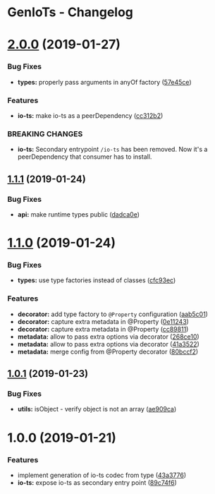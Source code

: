 # GenIoTs - Changelog

# [2.0.0](https://github.com/orchestratora/gen-io-ts/compare/v1.1.1...v2.0.0) (2019-01-27)


### Bug Fixes

* **types:** properly pass arguments in anyOf factory ([57e45ce](https://github.com/orchestratora/gen-io-ts/commit/57e45ce))


### Features

* **io-ts:** make io-ts as a peerDependency ([cc312b2](https://github.com/orchestratora/gen-io-ts/commit/cc312b2))


### BREAKING CHANGES

* **io-ts:** Secondary entrypoint `/io-ts` has been removed. Now it's a peerDependency that
consumer has to install.

## [1.1.1](https://github.com/orchestratora/gen-io-ts/compare/v1.1.0...v1.1.1) (2019-01-24)


### Bug Fixes

* **api:** make runtime types public ([dadca0e](https://github.com/orchestratora/gen-io-ts/commit/dadca0e))

# [1.1.0](https://github.com/orchestratora/gen-io-ts/compare/v1.0.1...v1.1.0) (2019-01-24)


### Bug Fixes

* **types:** use type factories instead of classes ([cfc93ec](https://github.com/orchestratora/gen-io-ts/commit/cfc93ec))


### Features

* **decorator:** add type factory to `@Property` configuration ([aab5c01](https://github.com/orchestratora/gen-io-ts/commit/aab5c01))
* **decorator:** capture extra metadata in @Property ([0e11243](https://github.com/orchestratora/gen-io-ts/commit/0e11243))
* **decorator:** capture extra metadata in @Property ([cc89811](https://github.com/orchestratora/gen-io-ts/commit/cc89811))
* **metadata:** allow to pass extra options via decorator ([268ce10](https://github.com/orchestratora/gen-io-ts/commit/268ce10))
* **metadata:** allow to pass extra options via decorator ([41a3522](https://github.com/orchestratora/gen-io-ts/commit/41a3522))
* **metadata:** merge config from @Property decorator ([80bccf2](https://github.com/orchestratora/gen-io-ts/commit/80bccf2))

## [1.0.1](https://github.com/orchestratora/gen-io-ts/compare/v1.0.0...v1.0.1) (2019-01-23)


### Bug Fixes

* **utils:** isObject - verify object is not an array ([ae909ca](https://github.com/orchestratora/gen-io-ts/commit/ae909ca))

# 1.0.0 (2019-01-21)


### Features

* implement generation of io-ts codec from type ([43a3776](https://github.com/orchestratora/gen-io-ts/commit/43a3776))
* **io-ts:** expose io-ts as secondary entry point ([89c74f6](https://github.com/orchestratora/gen-io-ts/commit/89c74f6))
